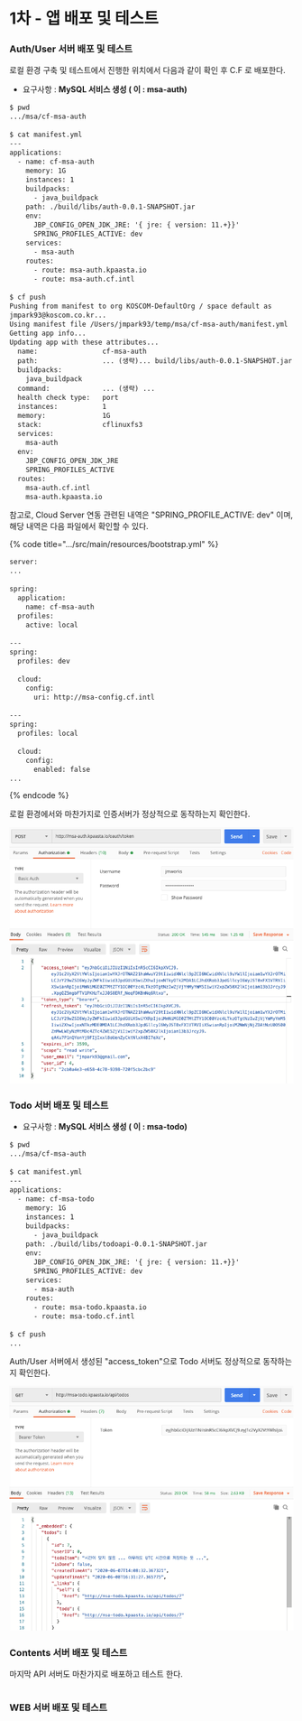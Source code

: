 # 1차 - 앱 배포 및 테스트

### Auth/User 서버 배포 및 테스트

로컬 환경 구축 및 테스트에서 진행한 위치에서 다음과 같이 확인 후 C.F 로 배포한다.

* 요구사항 : **MySQL 서비스 생성 \( 이 : msa-auth\)**

```text
$ pwd
.../msa/cf-msa-auth

$ cat manifest.yml
---
applications:
  - name: cf-msa-auth
    memory: 1G
    instances: 1
    buildpacks:
      - java_buildpack
    path: ./build/libs/auth-0.0.1-SNAPSHOT.jar
    env:
      JBP_CONFIG_OPEN_JDK_JRE: '{ jre: { version: 11.+}}'
      SPRING_PROFILES_ACTIVE: dev
    services:
      - msa-auth
    routes:
      - route: msa-auth.kpaasta.io
      - route: msa-auth.cf.intl
      
$ cf push 
Pushing from manifest to org KOSCOM-DefaultOrg / space default as jmpark93@koscom.co.kr...
Using manifest file /Users/jmpark93/temp/msa/cf-msa-auth/manifest.yml
Getting app info...
Updating app with these attributes...
  name:                cf-msa-auth
  path:                ... (생략)... build/libs/auth-0.0.1-SNAPSHOT.jar
  buildpacks:
    java_buildpack
  command:             ... (생략) ... 
  health check type:   port
  instances:           1
  memory:              1G
  stack:               cflinuxfs3
  services:
    msa-auth
  env:
    JBP_CONFIG_OPEN_JDK_JRE
    SPRING_PROFILES_ACTIVE
  routes:
    msa-auth.cf.intl
    msa-auth.kpaasta.io
```

참고로, Cloud Server 연동 관련된 내역은 "SPRING\_PROFILE\_ACTIVE: dev" 이며,   
해당 내역은 다음 파일에서 확인할 수 있다. 

{% code title=".../src/main/resources/bootstrap.yml" %}
```text
server:
...

spring:
  application:
    name: cf-msa-auth
  profiles:
    active: local

---
spring:
  profiles: dev

  cloud:
    config:
      uri: http://msa-config.cf.intl

---
spring:
  profiles: local

  cloud:
    config:
      enabled: false
...
```
{% endcode %}

로컬 환경에서와 마찬가지로 인증서버가 정상적으로 동작하는지 확인한다. 

![](../../.gitbook/assets/image%20%28206%29.png)

### Todo 서버 배포 및 테스트

* 요구사항 : **MySQL 서비스 생성 \( 이 : msa-todo\)**

```text
$ pwd
.../msa/cf-msa-auth

$ cat manifest.yml
---
applications:
  - name: cf-msa-todo
    memory: 1G
    instances: 1
    buildpacks:
      - java_buildpack
    path: ./build/libs/todoapi-0.0.1-SNAPSHOT.jar
    env:
      JBP_CONFIG_OPEN_JDK_JRE: '{ jre: { version: 11.+}}'
      SPRING_PROFILES_ACTIVE: dev
    services:
      - msa-auth  
    routes:
      - route: msa-todo.kpaasta.io
      - route: msa-todo.cf.intl
      
$ cf push 
...
```

Auth/User 서버에서 생성된 "access\_token"으로 Todo 서버도 정상적으로 동작하는지 확인한다. 

![](../../.gitbook/assets/image%20%28211%29.png)

### Contents 서버 배포 및 테스트

마지막 API 서버도 마찬가지로 배포하고 테스트 한다. 

```text

```

### WEB  서버 배포 및 테스트

```text

```



